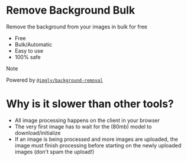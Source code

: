 # Remove Background Bulk

Remove the background from your images in bulk for free

- Free
- Bulk/Automatic
- Easy to use
- 100% safe

> [!NOTE]  
> Powered by [`@imgly/background-removal`](https://github.com/imgly/background-removal-js)

# Why is it slower than other tools?

- All image processing happens on the client in your browser
- The very first image has to wait for the (80mb) model to download/initialize
- If an image is being processed and more images are uploaded, the image must finish processing before starting on the newly uploaded images (don't spam the upload!)